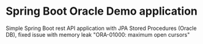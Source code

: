 # Spring Boot Oracle Demo application
Simple Spring Boot rest API application with JPA Stored Procedures (Oracle DB),
fixed issue with memory leak "ORA-01000: maximum open cursors"
